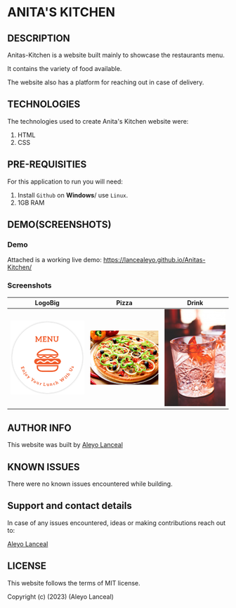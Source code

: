 # ANITA'S KITCHEN

## DESCRIPTION

Anitas-Kitchen is a website built mainly to showcase the restaurants menu.

It contains the variety of food available.

The website also has a platform for reaching out in case of delivery.

## TECHNOLOGIES

The technologies used to create Anita's Kitchen website were:

1. HTML
2. CSS

## PRE-REQUISITIES

For this application to run you will need:

1. Install `Github` on **Windows**/ use `Linux`.
2. 1GB RAM

## DEMO(SCREENSHOTS)

### Demo
Attached is a working live demo: https://lancealeyo.github.io/Anitas-Kitchen/

### Screenshots
| LogoBig | Pizza | Drink|
|---------|-------|------|
|![LogoBig](Anitas-kitchen/logoBig.png)|![Pizza](Anitas-kitchen/fastfood/chickenPizza.jpg)|![Drink](Anitas-kitchen/drink2.jpg)|

## AUTHOR INFO

This website was built by [Aleyo Lanceal](https://github.com/Lancealeyo/Anitas-Kitchen.git)

## KNOWN ISSUES

There were no known issues encountered while building.

## Support and contact details

In case of any issues encountered, ideas or making contributions reach out to:

[Aleyo Lanceal](https://github.com/Lancealeyo/Anitas-Kitchen.git)

## LICENSE

This website follows the terms of MIT license.

Copyright (c) (2023) (Aleyo Lanceal)


